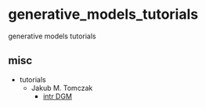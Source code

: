 # generative_models_tutorials

generative models tutorials


## misc

- tutorials
    - Jakub M. Tomczak
        - [intr DGM](https://github.com/jmtomczak/intro_dgm)
